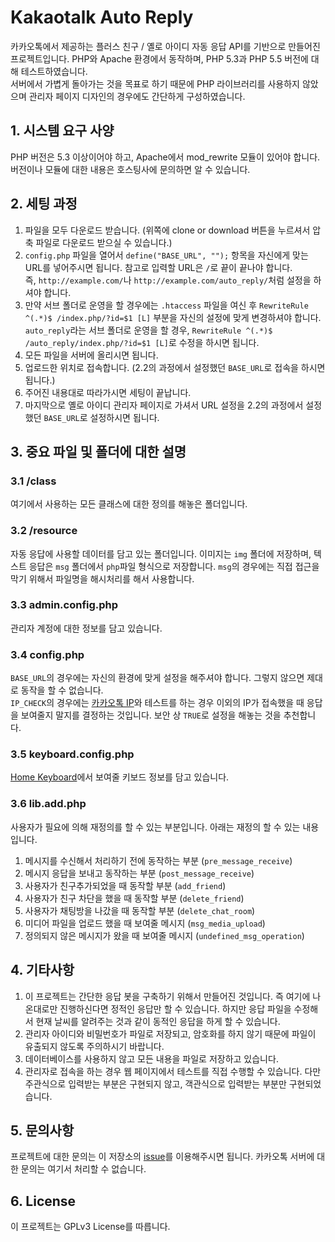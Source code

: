 ﻿# Kakaotalk Auto Reply

카카오톡에서 제공하는 플러스 친구 / 옐로 아이디 자동 응답 API를 기반으로 만들어진 프로젝트입니다. PHP와 Apache 환경에서 동작하며, PHP 5.3과 PHP 5.5 버전에 대해 테스트하였습니다.<br>
서버에서 가볍게 돌아가는 것을 목표로 하기 때문에 PHP 라이브러리를 사용하지 않았으며 관리자 페이지 디자인의 경우에도 간단하게 구성하였습니다.

## 1. 시스템 요구 사양
PHP 버전은 5.3 이상이어야 하고, Apache에서 mod_rewrite 모듈이 있어야 합니다.<br>
버전이나 모듈에 대한 내용은 호스팅사에 문의하면 알 수 있습니다.

## 2. 세팅 과정
1. 파일을 모두 다운로드 받습니다. (위쪽에 clone or download 버튼을 누르셔서 압축 파일로 다운로드 받으실 수 있습니다.)
1. `config.php` 파일을 열어서 `define("BASE_URL", "");` 항목을 자신에게 맞는 URL를 넣어주시면 됩니다. 참고로 입력할 URL은 `/`로 끝이 끝나야 합니다.<br>
즉, `http://example.com/`나 `http://example.com/auto_reply/`처럼 설정을 하셔야 합니다.
1. 만약 서브 폴더로 운영을 할 경우에는 `.htaccess` 파일을 여신 후 `RewriteRule ^(.*)$ /index.php/?id=$1 [L]` 부분을 자신의 설정에 맞게 변경하셔야 합니다.<br>
`auto_reply`라는 서브 폴더로 운영을 할 경우, `RewriteRule ^(.*)$ /auto_reply/index.php/?id=$1 [L]`로 수정을 하시면 됩니다.
1. 모든 파일을 서버에 올리시면 됩니다.
1. 업로드한 위치로 접속합니다. (2.2의 과정에서 설정했던 `BASE_URL`로 접속을 하시면 됩니다.)
1. 주어진 내용대로 따라가시면 세팅이 끝납니다.
1. 마지막으로 옐로 아이디 관리자 페이지로 가셔서 URL 설정을 2.2의 과정에서 설정했던 `BASE_URL`로 설정하시면 됩니다.

## 3. 중요 파일 및 폴더에 대한 설명
### 3.1 /class
여기에서 사용하는 모든 클래스에 대한 정의를 해놓은 폴더입니다.
### 3.2 /resource
자동 응답에 사용할 데이터를 담고 있는 폴더입니다. 이미지는 `img` 폴더에 저장하며, 텍스트 응답은 `msg` 폴더에서 `php`파일 형식으로 저장합니다. `msg`의 경우에는 직접 접근을 막기 위해서 파일명을 해시처리를 해서 사용합니다.
### 3.3 admin.config.php
관리자 계정에 대한 정보를 담고 있습니다.
### 3.4 config.php
`BASE_URL`의 경우에는 자신의 환경에 맞게 설정을 해주셔야 합니다. 그렇지 않으면 제대로 동작을 할 수 없습니다.<br>
`IP_CHECK`의 경우에는 [카카오톡 IP](https://github.com/plusfriend/auto_reply#71-proxy-server-information)와 테스트를 하는 경우 이외의 IP가 접속했을 때 응답을 보여줄지 말지를 결정하는 것입니다. 보안 상 `TRUE`로 설정을 해놓는 것을 추천합니다.
### 3.5 keyboard.config.php
[Home Keyboard](https://github.com/plusfriend/auto_reply#51-home-keyboard-api)에서 보여줄 키보드 정보를 담고 있습니다.
### 3.6 lib.add.php
사용자가 필요에 의해 재정의를 할 수 있는 부분입니다. 아래는 재정의 할 수 있는 내용입니다.

1. 메시지를 수신해서 처리하기 전에 동작하는 부분 (`pre_message_receive`)
1. 메시지 응답을 보내고 동작하는 부분 (`post_message_receive`)
1. 사용자가 친구추가되었을 때 동작할 부분 (`add_friend`)
1. 사용자가 친구 차단을 했을 때 동작할 부분 (`delete_friend`)
1. 사용자가 채팅방을 나갔을 때 동작할 부분 (`delete_chat_room`)
1. 미디어 파일을 업로드 했을 때 보여줄 메시지 (`msg_media_upload`)
1. 정의되지 않은 메시지가 왔을 때 보여줄 메시지 (`undefined_msg_operation`)

## 4. 기타사항
1. 이 프로젝트는 간단한 응답 봇을 구축하기 위해서 만들어진 것입니다. 즉 여기에 나온대로만 진행하신다면 정적인 응답만 할 수 있습니다. 하지만 응답 파일을 수정해서 현재 날씨를 알려주는 것과 같이 동적인 응답을 하게 할 수 있습니다.
1. 관리자 아이디와 비밀번호가 파일로 저장되고, 암호화를 하지 않기 때문에 파일이 유출되지 않도록 주의하시기 바랍니다.
1. 데이터베이스를 사용하지 않고 모든 내용을 파일로 저장하고 있습니다.
1. 관리자로 접속을 하는 경우 웹 페이지에서 테스트를 직접 수행할 수 있습니다. 다만 주관식으로 입력받는 부분은 구현되지 않고, 객관식으로 입력받는 부분만 구현되었습니다.

## 5. 문의사항
프로젝트에 대한 문의는 이 저장소의 [issue](https://github.com/humit0/kakao_auto_reply/issues)를 이용해주시면 됩니다. 카카오톡 서버에 대한 문의는 여기서 처리할 수 없습니다.

## 6. License
이 프로젝트는 GPLv3 License를 따릅니다.
